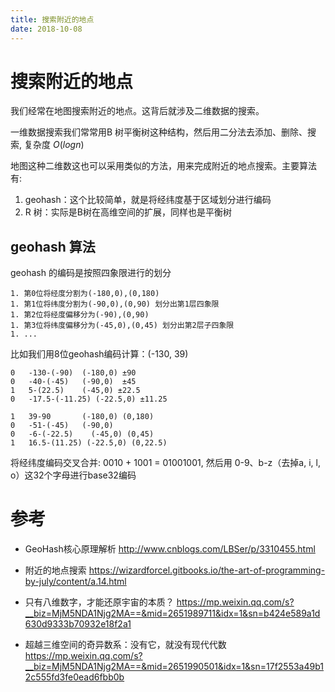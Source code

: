 ```yaml
---
title: 搜索附近的地点
date: 2018-10-08
---
```

# 搜索附近的地点
我们经常在地图搜索附近的地点。这背后就涉及二维数据的搜索。

一维数据搜索我们常常用B 树平衡树这种结构，然后用二分法去添加、删除、搜索, 复杂度 $O(log n)$

地图这种二维数这也可以采用类似的方法，用来完成附近的地点搜索。主要算法有:
1. geohash：这个比较简单，就是将经纬度基于区域划分进行编码
2. R 树：实际是B树在高维空间的扩展，同样也是平衡树

## geohash 算法
geohash 的编码是按照四象限进行的划分

    1. 第0位将经度分割为(-180,0),(0,180)
    1. 第1位将纬度分割为(-90,0),(0,90) 划分出第1层四象限
    1. 第2位将经度偏移分为(-90),(0,90)
    1. 第3位将纬度偏移分为(-45,0),(0,45) 划分出第2层子四象限
    1. ...

比如我们用8位geohash编码计算：(-130, 39)

    0   -130-(-90)  (-180,0) ±90
    0   -40-(-45)   (-90,0)  ±45
    1   5-(22.5)    (-45,0) ±22.5
    0   -17.5-(-11.25) (-22.5,0) ±11.25

    1   39-90       (-180,0) (0,180)
    0   -51-(-45)   (-90,0)
    0   -6-(-22.5)    (-45,0) (0,45)
    1   16.5-(11.25) (-22.5,0) (0,22.5)

将经纬度编码交叉合并: 0010 + 1001 = 01001001, 然后用 0-9、b-z（去掉a, i, l, o）这32个字母进行base32编码

# 参考
- GeoHash核心原理解析
http://www.cnblogs.com/LBSer/p/3310455.html

- 附近的地点搜索
https://wizardforcel.gitbooks.io/the-art-of-programming-by-july/content/a.14.html

- 只有八维数字，才能还原宇宙的本质？
https://mp.weixin.qq.com/s?__biz=MjM5NDA1Njg2MA==&mid=2651989711&idx=1&sn=b424e589a1d630d9333b70932e18f2a1

- 超越三维空间的奇异数系：没有它，就没有现代代数
https://mp.weixin.qq.com/s?__biz=MjM5NDA1Njg2MA==&mid=2651990501&idx=1&sn=17f2553a49b12c555fd3fe0ead6fbb0b 
